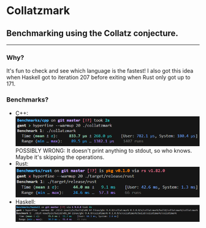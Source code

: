 # Collatzmark

## Benchmarking using the Collatz conjecture.

---

### Why?

It's fun to check and see which language is the fastest! I also got
this idea when Haskell got to iteration 207 before exiting when Rust
only got up to 171.

### Benchmarks?

- C++:
  ![Time (mean ± σ):     833.7 µs ± 268.0 µs](./assets/cpp.png)
  POSSIBLY WRONG: It doesn't print anything to stdout, so who knows. Maybe it's skipping the operations.
- Rust:
  ![Time (mean ± σ):      44.0 ms ±   9.1 ms](./assets/rust.png)
- Haskell:
  ![Time (mean ± σ):      75.5 ms ±  11.7 ms](./assets/haskell.png)